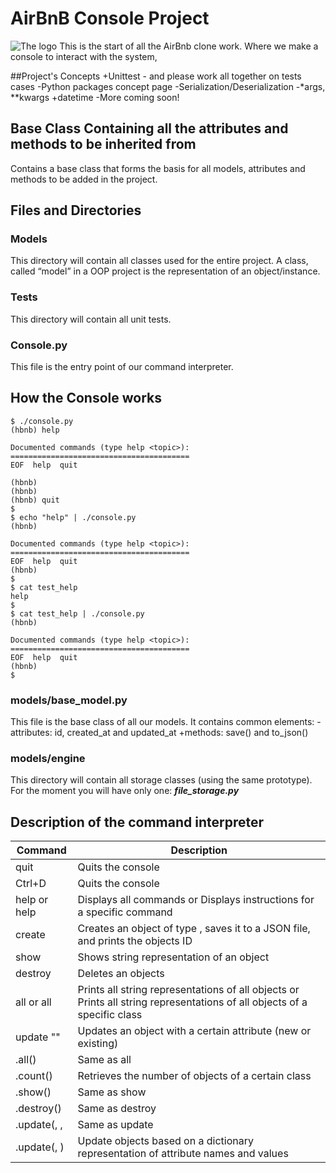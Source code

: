 # AirBnB Console Project
![The logo](https://upload.wikimedia.org/wikipedia/commons/6/69/Airbnb_Logo_B%C3%A9lo.svg)
 This is the start of all the AirBnb clone work. Where we make a console to interact with the system,

##Project's Concepts
+Unittest - and please work all together on tests cases
-Python packages concept page
-Serialization/Deserialization
-*args, **kwargs
+datetime
-More coming soon!

## Base Class Containing all the attributes and methods to be inherited from
 Contains a base class that forms the basis for all models, attributes and methods to be added in the
 project.

## Files and Directories
### Models
 This directory will contain all classes used for the entire project. A class, called “model” in a OOP project is the representation of an object/instance.

### Tests
 This directory will contain all unit tests.

### Console.py
 This file is the entry point of our command interpreter.

## How the Console works
```
$ ./console.py
(hbnb) help

Documented commands (type help <topic>):
========================================
EOF  help  quit

(hbnb) 
(hbnb) 
(hbnb) quit
$
$ echo "help" | ./console.py
(hbnb)

Documented commands (type help <topic>):
========================================
EOF  help  quit
(hbnb) 
$
$ cat test_help
help
$
$ cat test_help | ./console.py
(hbnb)

Documented commands (type help <topic>):
========================================
EOF  help  quit
(hbnb) 
$
```

### models/base_model.py
 This file is the base class of all our models. 
 It contains common elements: -attributes: id, created_at and updated_at
                              +methods: save() and to_json()

### models/engine
 This directory will contain all storage classes (using the same prototype). For the moment you will have only one: ***file_storage.py***

## Description of the command interpreter
| Command   | Description |
| ----------| ------------|
| quit	 | Quits the console|
|Ctrl+D	|Quits the console|
|help or help <command>	|Displays all commands or Displays instructions for a specific command|
| create <class>	| Creates an object of type , saves it to a JSON file, and prints the objects ID|
| show <class> <ID>	| Shows string representation of an object|
| destroy <class> <ID>	| Deletes an objects
| all or all <class>	| Prints all string representations of all objects or Prints all string representations of all objects of a specific class|
|update <class> <id> <attribute name> "<attribute value>"	|Updates an object with a certain attribute (new or existing)|
|<class>.all()	|Same as all <class>|
|<class>.count()	|Retrieves the number of objects of a certain class|
|<class>.show(<ID>)	|Same as show <class> <ID>|
|<class>.destroy(<ID>)	|Same as destroy <class> <ID>|
|<class>.update(<ID>, <attribute name>, <attribute value>	|Same as update <class> <ID> <attribute name> <attribute value>|
|<class>.update(<ID>, <dictionary representation>)	|Update objects based on a dictionary representation of attribute names and values|
